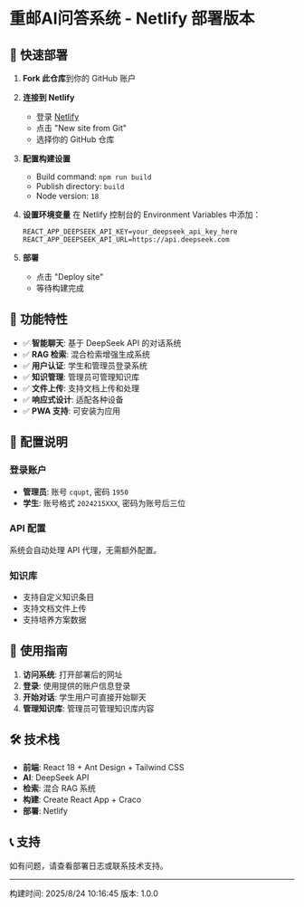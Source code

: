 # 重邮AI问答系统 - Netlify 部署版本

## 🚀 快速部署

1. **Fork 此仓库**到你的 GitHub 账户

2. **连接到 Netlify**
   - 登录 [Netlify](https://netlify.com)
   - 点击 "New site from Git"
   - 选择你的 GitHub 仓库

3. **配置构建设置**
   - Build command: `npm run build`
   - Publish directory: `build`
   - Node version: `18`

4. **设置环境变量**
   在 Netlify 控制台的 Environment Variables 中添加：
   ```
   REACT_APP_DEEPSEEK_API_KEY=your_deepseek_api_key_here
   REACT_APP_DEEPSEEK_API_URL=https://api.deepseek.com
   ```

5. **部署**
   - 点击 "Deploy site"
   - 等待构建完成

## 🎯 功能特性

- ✅ **智能聊天**: 基于 DeepSeek API 的对话系统
- ✅ **RAG 检索**: 混合检索增强生成系统
- ✅ **用户认证**: 学生和管理员登录系统
- ✅ **知识管理**: 管理员可管理知识库
- ✅ **文件上传**: 支持文档上传和处理
- ✅ **响应式设计**: 适配各种设备
- ✅ **PWA 支持**: 可安装为应用

## 🔧 配置说明

### 登录账户
- **管理员**: 账号 `cqupt`, 密码 `1950`
- **学生**: 账号格式 `2024215XXX`, 密码为账号后三位

### API 配置
系统会自动处理 API 代理，无需额外配置。

### 知识库
- 支持自定义知识条目
- 支持文档文件上传
- 支持培养方案数据

## 📱 使用指南

1. **访问系统**: 打开部署后的网址
2. **登录**: 使用提供的账户信息登录
3. **开始对话**: 学生用户可直接开始聊天
4. **管理知识库**: 管理员可管理知识库内容

## 🛠️ 技术栈

- **前端**: React 18 + Ant Design + Tailwind CSS
- **AI**: DeepSeek API
- **检索**: 混合 RAG 系统
- **构建**: Create React App + Craco
- **部署**: Netlify

## 📞 支持

如有问题，请查看部署日志或联系技术支持。

---
构建时间: 2025/8/24 10:16:45
版本: 1.0.0
